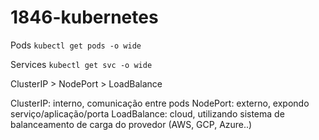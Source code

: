 # 1846-kubernetes


Pods
`kubectl get pods -o wide`

Services
`kubectl get svc -o wide`

ClusterIP > NodePort > LoadBalance

ClusterIP: interno, comunicação entre pods
NodePort: externo, expondo serviço/aplicação/porta
LoadBalance: cloud, utilizando sistema de balanceamento de carga do provedor (AWS, GCP, Azure..)
